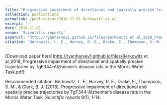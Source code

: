 ```yaml
---
title: "Progressive impairment of directional and spatially precise trajectories by TgF344-Alzheimer’s disease rats in the Morris Water Task"
collection: publications
permalink: /publication/2018-11-01-Berkowitz-et-al
excerpt: ' '
date: 2018-11-01
venue: 'Scientific reports'
paperurl: 'http://ryanharvey1.github.io/files/Berkowitz et al_2018_Progressive impairment of directional and spatially precise trajectories by TgF344-Alzheimer’s disease rats in the Morris Water Task.pdf'
citation: 'Berkowitz, L. E., Harvey, R. E., Drake, E., Thompson, S. M., & Clark, B. J. (2018). Progressive impairment of directional and spatially precise trajectories by TgF344-Alzheimer’s disease rats in the Morris Water Task. <i>Scientific reports</i>.'
---
```


[Download paper here](http://ryanharvey1.github.io/files/Berkowitz et al_2018_Progressive impairment of directional and spatially precise trajectories by TgF344-Alzheimer’s disease rats in the Morris Water Task.pdf)

Recommended citation: Berkowitz, L. E., Harvey, R. E., Drake, E., Thompson, S. M., & Clark, B. J. (2018). Progressive impairment of directional and spatially precise trajectories by TgF344-Alzheimer’s disease rats in the Morris Water Task. <i>Scientific reports</i> 8(1), 1-14.
